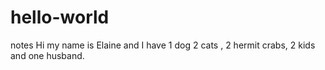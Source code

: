 # hello-world
notes
Hi my name is Elaine and I have 1 dog 2 cats , 2 hermit crabs, 2 kids and one husband.
